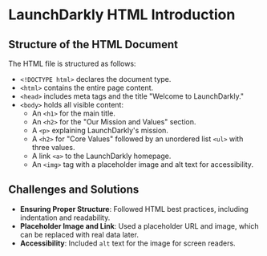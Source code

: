 # LaunchDarkly HTML Introduction

## Structure of the HTML Document
The HTML file is structured as follows:

- `<!DOCTYPE html>` declares the document type.
- `<html>` contains the entire page content.
- `<head>` includes meta tags and the title "Welcome to LaunchDarkly."
- `<body>` holds all visible content:
  - An `<h1>` for the main title.
  - An `<h2>` for the "Our Mission and Values" section.
  - A `<p>` explaining LaunchDarkly's mission.
  - A `<h2>` for "Core Values" followed by an unordered list `<ul>` with three values.
  - A link `<a>` to the LaunchDarkly homepage.
  - An `<img>` tag with a placeholder image and alt text for accessibility.

## Challenges and Solutions
- **Ensuring Proper Structure**: Followed HTML best practices, including indentation and readability.
- **Placeholder Image and Link**: Used a placeholder URL and image, which can be replaced with real data later.
- **Accessibility**: Included `alt` text for the image for screen readers.

